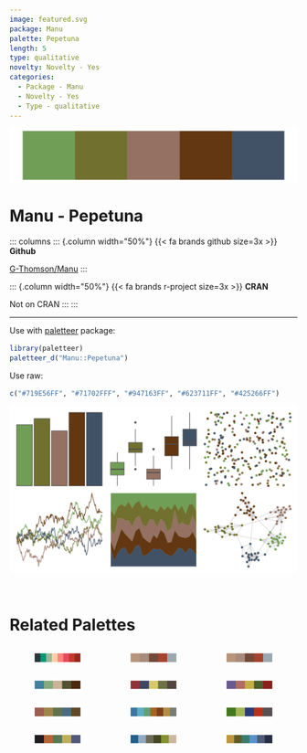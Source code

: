 ```yaml
---
image: featured.svg
package: Manu
palette: Pepetuna
length: 5
type: qualitative
novelty: Novelty - Yes
categories:
  - Package - Manu
  - Novelty - Yes
  - Type - qualitative
---
```


![](featured.svg)

# Manu - Pepetuna 

::: columns
::: {.column width="50%"}
{{< fa brands github size=3x >}}
**Github**

[G-Thomson/Manu](https://github.com/G-Thomson/Manu)
:::

::: {.column width="50%"}
{{< fa brands r-project size=3x >}}
**CRAN**

Not on CRAN
:::
:::

<hr> 

Use with [paletteer](https://emilhvitfeldt.github.io/paletteer/) package:

```r
library(paletteer)
paletteer_d("Manu::Pepetuna")
```

Use raw:

```r
c("#719E56FF", "#71702FFF", "#947163FF", "#623711FF", "#425266FF")
``` 

![](examples.png) 

<br>

# Related Palettes

<div class="list" style="display: grid; grid-template-columns: auto auto auto;"> <figure class="figure">
<a href="../../awtools/a_palette/"> <img src="../../awtools/a_palette/featured.svg" style="width: 100%;" class="figure-img"></a>
</figure> <figure class="figure">
<a href="../../ButterflyColors/hamadryas_feronia/"> <img src="../../ButterflyColors/hamadryas_feronia/featured.svg" style="width: 100%;" class="figure-img"></a>
</figure> <figure class="figure">
<a href="../../ButterflyColors/hamadryas_feronia/"> <img src="../../ButterflyColors/hamadryas_feronia/featured.svg" style="width: 100%;" class="figure-img"></a>
</figure> <figure class="figure">
<a href="../../lisa/Michelangelo/"> <img src="../../lisa/Michelangelo/featured.svg" style="width: 100%;" class="figure-img"></a>
</figure> <figure class="figure">
<a href="../../lisa/MaxErnst/"> <img src="../../lisa/MaxErnst/featured.svg" style="width: 100%;" class="figure-img"></a>
</figure> <figure class="figure">
<a href="../../lisa/OdilonRedon/"> <img src="../../lisa/OdilonRedon/featured.svg" style="width: 100%;" class="figure-img"></a>
</figure> <figure class="figure">
<a href="../../suffrager/chelsea/"> <img src="../../suffrager/chelsea/featured.svg" style="width: 100%;" class="figure-img"></a>
</figure> <figure class="figure">
<a href="../../colRoz/k_tristis/"> <img src="../../colRoz/k_tristis/featured.svg" style="width: 100%;" class="figure-img"></a>
</figure> <figure class="figure">
<a href="../../Manu/Kakariki/"> <img src="../../Manu/Kakariki/featured.svg" style="width: 100%;" class="figure-img"></a>
</figure> <figure class="figure">
<a href="../../lisa/OttoDix/"> <img src="../../lisa/OttoDix/featured.svg" style="width: 100%;" class="figure-img"></a>
</figure> <figure class="figure">
<a href="../../calecopal/bigsur2/"> <img src="../../calecopal/bigsur2/featured.svg" style="width: 100%;" class="figure-img"></a>
</figure> <figure class="figure">
<a href="../../calecopal/sierra1/"> <img src="../../calecopal/sierra1/featured.svg" style="width: 100%;" class="figure-img"></a>
</figure> 
</div>
